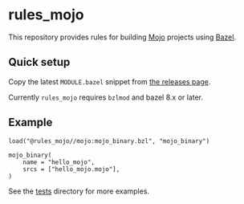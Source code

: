 # rules_mojo

This repository provides rules for building
[Mojo](https://www.modular.com/mojo) projects using
[Bazel](https://bazel.build).

## Quick setup

Copy the latest `MODULE.bazel` snippet from [the releases
page](https://github.com/modular/rules_mojo/releases).

Currently `rules_mojo` requires `bzlmod` and bazel 8.x or later.

## Example

```bzl
load("@rules_mojo//mojo:mojo_binary.bzl", "mojo_binary")

mojo_binary(
    name = "hello_mojo",
    srcs = ["hello_mojo.mojo"],
)
```

See the [tests](https://github.com/modular/rules_mojo/tree/main/tests)
directory for more examples.
